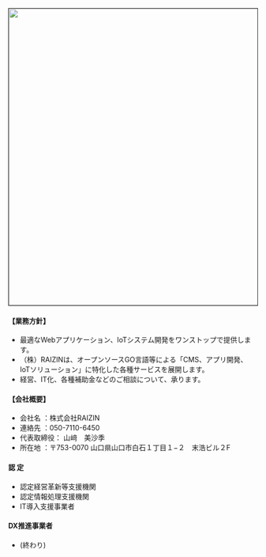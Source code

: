 
<img src="http://drive.google.com/uc?export=view&id=1mnJNMNs6AdSUo1eFan_6RCHTWHE3Q1_o" alt="" width="600" height="" border="1">


#### 【業務方針】
- 最適なWebアプリケーション、IoTシステム開発をワンストップで提供します。
- （株）RAIZINは、オープンソースGO言語等による「CMS、アプリ開発、IoTソリューション」に特化した各種サービスを展開します。
- 経営、IT化、各種補助金などのご相談について、承ります。

#### 【会社概要】
- 会社名 ：株式会社RAIZIN
- 連絡先 ：050-7110-6450
- 代表取締役： 山﨑　美沙季
- 所在地 ：〒753-0070 山口県山口市白石１丁目１−２　末浩ビル２F

#### 認 定 
- 認定経営革新等支援機関
- 認定情報処理支援機関
- IT導入支援事業者

#### DX推進事業者

- (終わり)
